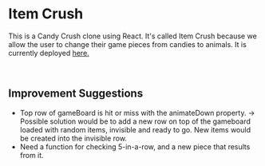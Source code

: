 <h1>Item Crush</h1>
<p>
   This is a Candy Crush clone using React.  It's called Item Crush because we allow the user to change their game pieces from candies to animals. 
   It is currently deployed 
   <a href="http://itemcrush-paultoner.s3-website-us-east-1.amazonaws.com/" target="_blank">
      here.
   </a>
</p>

</br>
<h2>Improvement Suggestions</h2>
<ul>
   <li>
    Top row of gameBoard is hit or miss with the animateDown property.
    -> Possible solution would be to add a new row on top of the gameboard loaded
    with random items, invisible and ready to go.  New items would be created into the
    invisible row.
   </li>
   <li>
    Need a function for checking 5-in-a-row, and a new piece that results from it.
   </li>
<ul>
